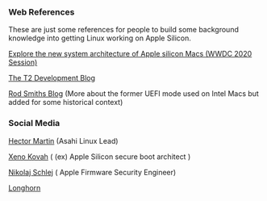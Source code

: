 ### Web References
These are just some references for people to build some background knowledge into getting Linux working on Apple Silicon.

[Explore the new system architecture of Apple silicon Macs (WWDC 2020 Session)](https://developer.apple.com/videos/play/wwdc2020/10686/)

[The T2 Development Blog](https://blog.t8012.dev/ace-part-1/)

[Rod Smiths Blog](https://www.rodsbooks.com/refind/) (More about the former UEFI mode used on Intel Macs but added for some historical context)


### Social Media

[Hector Martin](https://twitter.com/marcan42) (Asahi Linux Lead)

[Xeno Kovah](https://twitter.com/XenoKovah) ( (ex) Apple Silicon secure boot architect )

[Nikolaj Schlej](https://twitter.com/NikolajSchlej) ( Apple Firmware Security Engineer)

[Longhorn](https://twitter.com/never_released)